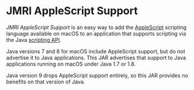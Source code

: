 # JMRI AppleScript Support

_JMRI AppleScript Support_ is an easy way to add the
[AppleScript](https://developer.apple.com/library/mac/documentation/AppleScript/Conceptual/AppleScriptX/AppleScriptX.html)
scripting language available on macOS to an application that supports scripting
via the Java [scripting API](http://docs.oracle.com/javase/8/docs/api/javax/script/package-summary.html).

Java versions 7 and 8 for macOS include AppleScript support, but do not
advertise it to Java applications. This JAR advertises that support to Java
applications running on macOS under Java 1.7 or 1.8.

Java version 9 drops AppleScript support entirely, so this JAR provides no
benefits on that version of Java.
